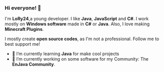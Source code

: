 ### Hi everyone! 👋
I'm **LoRy24**,a young developer. I like **Java**, **JavaScript** and **C#**. I work mostly on **Windows software** made in **C#** or **Java**. Also, I love making **Minecraft Plugins**.

I mostly create **open source codes**, as I'm not a professional. Follow me to best support me!

- 🌱 I’m currently learning **Java** for make cool projects
- 🔭 I’m currently working on some software for my Community: The **EnJava Community**.

<!--
**LoryTheRock24/LoryTheRock24** is a ✨ _special_ ✨ repository because its `README.md` (this file) appears on your GitHub profile.

Here are some ideas to get you started:

- 🔭 I’m currently working on ...
- 🌱 I’m currently learning ...
- 👯 I’m looking to collaborate on ...
- 🤔 I’m looking for help with ...
- 💬 Ask me about ...
- 📫 How to reach me: ...
- 😄 Pronouns: ...
- ⚡ Fun fact: ...
-->

